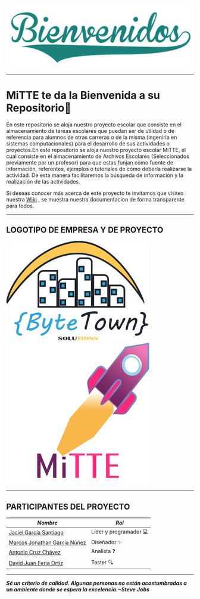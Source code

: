 ![BIENVENIDOS](https://github.com/SistemasTecTlaxiaco/MiTTE_/blob/main/Wiki-imagenes/bienvenido2.png)
***

# MiTTE te da la Bienvenida a su Repositorio👋

En este repositorio se aloja nuestro proyecto escolar que consiste en el almacenamiento de  tareas escolares  que puedan ser de utlidad  o de referencia para  alumnos  de otras carreras o  de la misma (ingeniria en sistemas computacionales)  para el desarrollo de sus actividades o proyectos.En este repositorio se aloja nuestro proyecto escolar MiTTE, el cual consiste en el almacenamiento de Archivos Escolares (Seleccionados previamente por un profesor) para que estas funjan como fuente de información, referentes, ejemplos o tutoriales de cómo debería realizarse la actividad. De esta manera facilitaremos la búsqueda de información y la realización de las actividades. 

Si deseas conocer más acerca de este proyecto te invitamos que visites nuestra [Wiki](https://github.com/SistemasTecTlaxiaco/MiTTE_/wiki) , se muestra nuestra documentacion  de forma transparente para todos.
***
## LOGOTIPO DE EMPRESA Y DE PROYECTO
![Logo Empresa](https://github.com/SistemasTecTlaxiaco/MiTTE_/blob/main/Wiki-imagenes/ByteTown.png)  ![Logotipo Proyecto](https://github.com/SistemasTecTlaxiaco/MiTTE_/blob/main/Wiki-imagenes/MiTTE4.png)
***

## PARTICIPANTES DEL PROYECTO
| *Nombre*                      |  *Rol* |
| --- | --- |
| [Jaciel García Santiago](https://github.com/Jaci14)         | Líder y programador :computer: |
| [Marcos Jonathan García Núñez](https://github.com/MarcosJonathan17)   | Diseñador :sparkles:|
| [Antonio Cruz Chávez](https://github.com/antoniio)           | Analista :question:|
| [David Juan Feria Ortiz](https://github.com/DavidFeria01)    | Tester :mag: |

***
**_Sé un criterio de calidad. Algunas personas no están acostumbradas a un ambiente donde se espera la excelencia.~Steve Jobs_**

